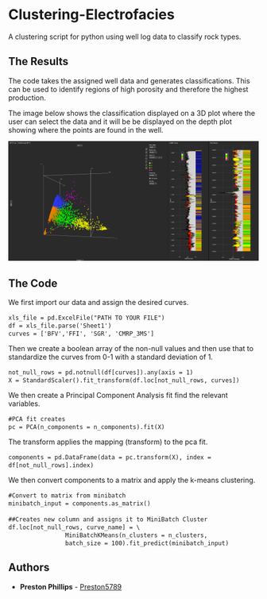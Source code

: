 # Clustering-Electrofacies
A clustering script for python using well log data to classify rock types.

## The Results

The code takes the assigned well data and generates classifications. This can be used to identify regions of high porosity and therefore the highest production.

The image below shows the classification displayed on a 3D plot where the user can select the data and it will be be displayed on the depth plot showing where the points are found in the well. 

<p align="center">
  <img src="https://github.com/Preston5789/Clustering-Electrofacies/blob/master/Demo_Pic.PNG" width="750" title="hover text">
</p>

## The Code

We first import our data and assign the desired curves.
```
xls_file = pd.ExcelFile("PATH TO YOUR FILE")
df = xls_file.parse('Sheet1')
curves = ['BFV','FFI', 'SGR', 'CMRP_3MS']
```
Then we create a boolean array of the non-null values and then use that to standardize the curves from 0-1 with a standard deviation of 1. 
```
not_null_rows = pd.notnull(df[curves]).any(axis = 1)
X = StandardScaler().fit_transform(df.loc[not_null_rows, curves])
```
We then create a Principal Component Analysis fit find the relevant variables.  
```
#PCA fit creates
pc = PCA(n_components = n_components).fit(X)
```
The transform applies the mapping (transform) to the pca fit.

```
components = pd.DataFrame(data = pc.transform(X), index = df[not_null_rows].index)

```
We then convert components to a matrix and apply the k-means clustering. 
```
#Convert to matrix from minibatch
minibatch_input = components.as_matrix()

##Creates new column and assigns it to MiniBatch Cluster
df.loc[not_null_rows, curve_name] = \
                MiniBatchKMeans(n_clusters = n_clusters,
                batch_size = 100).fit_predict(minibatch_input)
```

## Authors

* **Preston Phillips** - [Preston5789](https://github.com/Preston5789)
